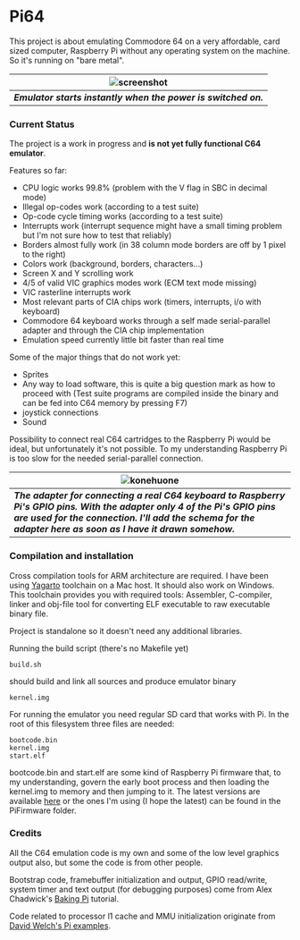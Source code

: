 Pi64
====

This project is about emulating Commodore 64 on a very affordable, card sized computer, Raspberry Pi without any operating system on the machine. So it's running on "bare metal".

![screenshot](https://raw.github.com/sampopeltonen/pi64/master/docs/IMG_1678.jpg)|
-------|
___Emulator starts instantly when the power is switched on.___|

### Current Status

The project is a work in progress and **is not yet fully functional C64 emulator**.

Features so far:

* CPU logic works 99.8% (problem with the V flag in SBC in decimal mode)
* Illegal op-codes work (according to a test suite)
* Op-code cycle timing works (according to a test suite)
* Interrupts work (interrupt sequence might have a small timing problem but I'm not sure how to test that reliably)
* Borders almost fully work (in 38 column mode borders are off by 1 pixel to the right)
* Colors work (background, borders, characters...)
* Screen X and Y scrolling work
* 4/5 of valid VIC graphics modes work (ECM text mode missing)
* VIC rasterline interrupts work
* Most relevant parts of CIA chips work (timers, interrupts, i/o with keyboard)
* Commodore 64 keyboard works through a self made serial-parallel adapter and through the CIA chip implementation
* Emulation speed currently little bit faster than real time

Some of the major things that do not work yet:

* Sprites
* Any way to load software, this is quite a big question mark as how to proceed with (Test suite programs are compiled inside the binary and can be fed into C64 memory by pressing F7)
* joystick connections
* Sound

Possibility to connect real C64 cartridges to the Raspberry Pi would be ideal, but unfortunately it's not possible. To my understanding Raspberry Pi is too slow for the needed serial-parallel connection.

![konehuone](https://raw.github.com/sampopeltonen/pi64/master/docs/C64KeyboardAdapter.jpg) |
----|
___The adapter for connecting a real C64 keyboard to Raspberry Pi's GPIO pins. With the adapter only 4 of the Pi's GPIO pins are used for the connection. I'll add the schema for the adapter here as soon as I have it drawn somehow.___ |


### Compilation and installation

Cross compilation tools for ARM architecture are required. I have been using [Yagarto](http://sourceforge.net/projects/yagarto/) toolchain on a Mac host. It should also work on Windows. This toolchain provides you with required tools: Assembler, C-compiler, linker and obj-file tool for converting ELF executable to raw executable binary file.

Project is standalone so it doesn't need any additional libraries.

Running the build script (there's no Makefile yet)
	
	build.sh
	
should build and link all sources and produce emulator binary

	kernel.img
	
For running the emulator you need regular SD card that works with Pi. In the root of this filesystem three files are needed:

	bootcode.bin
	kernel.img
	start.elf
	
bootcode.bin and start.elf are some kind of Raspberry Pi firmware that, to my understanding, govern the early boot process and then loading the kernel.img to memory and then jumping to it. The latest versions are available [here](https://github.com/raspberrypi/firmware/tree/master/boot) or the ones I'm using (I hope the latest) can be found in the PiFirmware folder.

### Credits

All the C64 emulation code is my own and some of the low level graphics output also, but some the code is from other people.

Bootstrap code, framebuffer initialization and output, GPIO read/write, system timer and text output (for debugging purposes) come from Alex Chadwick's [Baking Pi](http://www.cl.cam.ac.uk/projects/raspberrypi/tutorials/os/index.html) tutorial.

Code related to processor l1 cache and MMU initialization originate from [David Welch's Pi examples](https://github.com/dwelch67/raspberrypi).
